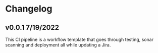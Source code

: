 # Changelog

## v0.0.1 7/19/2022

This CI pipeline is a workflow template that goes through testing, sonar scanning and deployment all while updating a Jira. 
